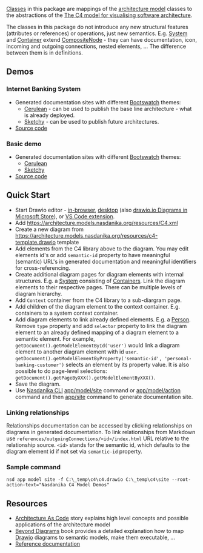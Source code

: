 [Classes](classifiers.html) in this package are mappings of the [architecture model](../../../index.html) classes to the abstractions of the [The C4 model for visualising software architecture](https://c4model.com/).

The classes in this package do not introduce any new structural features (attributes or references) or operations, just new semantics.
E.g. [System](references/eClassifiers/System/index.html) and [Container](references/eClassifiers/Container/index.html) extend [CompositeNode](../../eClassifiers/CompositeNode/index.html) -
they can have documentation, icon, incoming and outgoing connections, nested elements, ... 
The difference between them is in definitions.

## Demos

### Internet Banking System

* Generated documentation sites with different [Bootswatch](https://bootswatch.com/4/) themes: 
    * [Cerulean](/demo/internet-banking-system-c4/cerulean/index.html) - can be used to publish the base line architecture - what is already deployed.
    * [Sketchy](/demo/internet-banking-system-c4/sketchy/index.html) - can be used to publish future architectures.
* [Source code](https://github.com/Nasdanika-Models/architecture/tree/main/demos/internet-banking-system-c4)    

### Basic demo

* Generated documentation sites with different [Bootswatch](https://bootswatch.com/4/) themes: 
    * [Cerulean](/demo/c4/cerulean/index.html)
    * [Sketchy](/demo/c4/sketchy/index.html)
* [Source code](https://github.com/Nasdanika-Models/architecture/tree/main/demos/c4)    

## Quick Start

* Start Drawio editor - [in-browser](https://app.diagrams.net/), [desktop](https://github.com/jgraph/drawio-desktop/releases) (also [drawio.io Diagrams in Microsoft Store](https://apps.microsoft.com/detail/9mvvszk43qqw?hl=en-US&gl=US)), or [VS Code extension](https://marketplace.visualstudio.com/items?itemName=hediet.vscode-drawio). 
* Add https://architecture.models.nasdanika.org/resources/C4.xml
* Create a new diagram from https://architecture.models.nasdanika.org/resources/c4-template.drawio template
* Add elements from the C4 library above to the diagram. You may edit elements id's or add ``semantic-id`` property to have meaningful (semantic) URL's in generated documentation and meaningful identifiers for cross-referencing.
* Create additional diagram pages for diagram elements with internal structures. E.g. a [System](/references/eSubpackages/c4/references/eClassifiers/System/index.html) consisting of [Containers](/references/eSubpackages/c4/references/eClassifiers/Container/index.html). Link the diagram elements to their respective pages. There can be multiple levels of diagram hierarchy. 
* Add ``Context`` container from the C4 library to a sub-diargram page.
* Add children of the diagram element to the context container. E.g. containers to a system context container.
* Add diagram elements to link already defined elements. E.g. a [Person](/references/eSubpackages/c4/references/eClassifiers/Person/index.html). Remove ``type`` property and add ``selector`` property to link the diagram element to an already defined mapping of a diagram element to a semantic element. For example, ``getDocument().getModelElementById('user')`` would link a diagram element to another diagram element with id ``user``. ``getDocument().getModelElementByProperty('semantic-id', 'personal-banking-customer')`` selects an element by its property value. It is also possible to do page-level selections: ``getDocument().getPageByXXX().getModelElementByXXX()``.
* Save the diagram.
* Use [Nasdanika CLI](https://docs.nasdanika.org/nsd-cli/index.html) [app/model/site](https://docs.nasdanika.org/nsd-cli/nsd/app/model/site/index.html) command
or [app/model/action](https://docs.nasdanika.org/nsd-cli/nsd/app/model/action/index.html) command and then [app/site](https://docs.nasdanika.org/nsd-cli/nsd/app/site/index.html) command to generate documentation site.


### Linking relationships

Relationships documentation can be accessed by clicking relationships on diagrams in generated documentation. 
To link relationships from Markdown use ``references/outgoingConnections/<id>/index.html`` URL relative to the relationship source. ``<id>`` stands for the semantic id, which defaults to the diagram element id if not set via ``semantic-id`` property.  

### Sample command

```
nsd app model site -f C:\_temp\c4\c4.drawio C:\_temp\c4\site --root-action-text="Nasdanika C4 Model Demos"
```

## Resources

* [Architecture As Code](https://medium.com/nasdanika/architecture-as-code-7c0eadfc0b2b) story explains high level concepts and possible applications of the architecture model 
* [Beyond Diagrams]() book provides a detailed explanation how to map [Drawio]() diagrams to semantic models, make them executable, ... 
* [Reference documentation](https://docs.nasdanika.org/index.html)